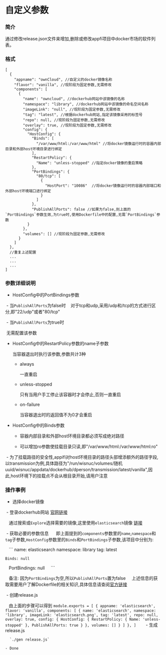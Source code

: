 # 自定义参数

### 简介
通过修改release.json文件来增加,删除或修改appfi项目中docker市场的软件列表。

### 格式
```
[
  {
    "appname": "ownCloud", //自定义的docker镜像名称
    "flavor": "vanilla", //现阶段为固定参数,无需修改
    "components": [
      {
        "name": "owncloud", //dockerhub网站中该镜像的名称
        "namespace": "library", //dockerhub网站中该镜像的命名空间名称
        "imageLink": "null", //现阶段为固定参数,无需修改
        "tag": "latest", //根据dockerhub网站,指定该镜像采用的标签号
        "repo": null, //现阶段为固定参数,无需修改
        "overlay": true, //现阶段为固定参数,无需修改
        "config": {
          "HostConfig": {
            "Binds": [
              "/var/www/html:/var/www/html" //将docker镜像运行时的容器内部目录和外部host环境目录进行绑定
            ],
            "RestartPolicy": {
              "Name": "unless-stopped" //指定docker镜像的重启策略
            },
            "PortBindings": {
              "80/tcp": [
                {
                  "HostPort": "10086"  //将docker镜像运行时的容器内部端口和外部host环境端口进行绑定
                }
              ]
            },
            "PublishAllPorts": false //如果为false,则上面的`PortBindings`参数生效,为true时,使用Dockerfile中的配置,无需`PortBindings`参数
          }
        },
        "volumes": [] //现阶段为固定参数,无需修改
      }
    ]
  },
  //重复上述配置
  ...
  ...
  ...
]
```

### 参数详细说明

+ HostConfig中的PortBindings参数
  
  - 当`PublishAllPorts`为false时
  
  对于tcp和udp,采用/udp和/tcp的方式进行区分,即"22/udp"或者"80/tcp"
  
  - 当`PublishAllPorts`为true时
  
  无需配置该参数
  
  
+ HostConfig中的RestartPolicy参数的name子参数

  当容器退出时执行该参数,参数共计3种
  
  - always
  
    一直重启
  
  - unless-stopped
  
    只有当用户手工停止该容器时才会停止,否则一直重启
  
  - on-failure
  
    当容器退出时的返回值不为0才会重启
  

+ HostConfig中的Binds参数

  - 容器内部目录和外部host环境目录都必须写成绝对路径
  
  - 可以增加ro参数使挂载目录只读,即"/var/www/html:/var/www/html:ro"
  
  - 为了挂载路径的安全性,appifi对host环境目录的路径头部增添额外的路径字段,以transmission为例,具体路径为"/run/wisnuc/volumes/随机uuid/wisnuc/appdata/dockerhub/dperson/transmission/latest/vanilla",因此,host环境下的挂载点不会从根目录开始,请用户注意
  
### 操作事例

+ 选择docker镜像

  - 登录dockerhub网站 [官网链接](https://hub.docker.com/)
  
    通过搜索或`Explore`选择需要的镜像,这里使用`elasticsearch`镜像 [链接](https://hub.docker.com/_/elasticsearch/)
    
  - 获取必要的参数信息
  
    即上面提到的`components`参数里的`name`,`namespace`和`tag`子参数,`HostConfig`参数里的`Binds`和`PortBindings`子参数,该项目中分别为:
    
    ```
    name: elasticsearch
    namespace: library
    tag: latest
    
    Binds: null
    PortBindings: null
    
    ```
    
    备注: 因为`PortBindings`为空,所以`PublishAllPorts`置为false
    
    上述信息的获取需要用户了解Dockerfile的相关知识,具体信息请查阅[官方链接](https://docs.docker.com/engine/reference/builder/)
    
  - 创建release.js
  
    由上面的步骤可以得到
    ```
      module.exports = [
       {
         appname: 'elasticsearch',
         flavor: 'vanilla',
         components: [
           {
             name: 'elasticsearch',
             namespace: 'library',
             imageLink: 'elasticsearch.png',
             tag: 'latest',
             repo: null,
             overlay: true,
             config: {
               HostConfig: {
                 RestartPolicy: {
                   Name: 'unless-stopped'
                 },
                 PublishAllPorts: true
               }
             },
             volumes: []
           }
         ]
       },
      ]
    ```
    
    - 生成release.js

      `./gen release.js`
    
    - Done
